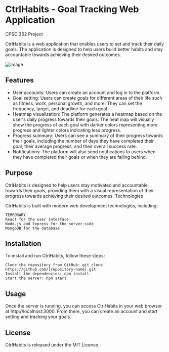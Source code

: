 # CtrlHabits - Goal Tracking Web Application

CPSC 362 Project

CtrlHabits is a web application that enables users to set and track their daily goals. The application is designed to help users build better habits and stay accountable towards achieving their desired outcomes.

![image](https://user-images.githubusercontent.com/95833009/220467840-f696ee14-e148-4f1e-98d0-6927bf397f78.png)

## Features

* User accounts: Users can create an account and log in to the platform.
* Goal setting: Users can create goals for different areas of their life such as fitness, work, personal growth, and more. They can set the frequency, target, and deadline for each goal.
* Heatmap visualization: The platform generates a heatmap based on the user's daily progress towards their goals. The heat map will visually show the progress of each goal with darker colors representing more progress and lighter colors indicating less progress.
* Progress summary: Users can see a summary of their progress towards their goals, including the number of days they have completed their goal, their average progress, and their overall success rate.
* Notifications: The platform will also send notifications to users when they have completed their goals or when they are falling behind.

## Purpose

CtrlHabits is designed to help users stay motivated and accountable towards their goals, providing them with a visual representation of their progress towards achieving their desired outcomes.
Technologies

CtrlHabits is built with modern web development technologies, including:

    TEMPORARY
    React for the user interface 
    Node.js and Express for the server-side
    MongoDB for the database

## Installation

To install and run CtrlHabits, follow these steps:

    Clone the repository from GitHub: git clone https://github.com/[repository-name].git
    Install the dependencies: npm install
    Start the server: npm start

## Usage

Once the server is running, you can access CtrlHabits in your web browser at http://localhost:3000. From there, you can create an account and start setting and tracking your goals.
## License

CtrlHabits is released under the MIT License.

